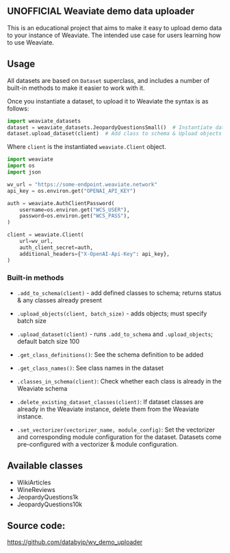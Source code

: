 ## UNOFFICIAL Weaviate demo data uploader

This is an educational project that aims to make it easy to upload demo data to your instance of Weaviate. The intended use case for users learning how to use Weaviate. 

## Usage

All datasets are based on `Dataset` superclass, and includes a number of built-in methods to make it easier to work with it. 

Once you instantiate a dataset, to upload it to Weaviate the syntax is as follows:

```python
import weaviate_datasets
dataset = weaviate_datasets.JeopardyQuestionsSmall()  # Instantiate dataset
dataset.upload_dataset(client)  # Add class to schema & Upload objects (uses batch uploads by default)
```

Where `client` is the instantiated `weaviate.Client` object.

```python
import weaviate
import os
import json

wv_url = "https://some-endpoint.weaviate.network"
api_key = os.environ.get("OPENAI_API_KEY")

auth = weaviate.AuthClientPassword(
    username=os.environ.get("WCS_USER"),
    password=os.environ.get("WCS_PASS"),
)

client = weaviate.Client(
    url=wv_url,
    auth_client_secret=auth,
    additional_headers={"X-OpenAI-Api-Key": api_key},
)
```

### Built-in methods

- `.add_to_schema(client)` - add defined classes to schema; returns status & any classes already present
- `.upload_objects(client, batch_size)` - adds objects; must specify batch size
- `.upload_dataset(client)` - runs `.add_to_schema` and `.upload_objects`; default batch size 100

- `.get_class_definitions()`: See the schema definition to be added
- `.get_class_names()`: See class names in the dataset
- `.classes_in_schema(client)`: Check whether each class is already in the Weaviate schema
- `.delete_existing_dataset_classes(client)`: If dataset classes are already in the Weaviate instance, delete them from the Weaviate instance.
- `.set_vectorizer(vectorizer_name, module_config)`: Set the vectorizer and corresponding module configuration for the dataset. Datasets come pre-configured with a vectorizer & module configuration. 


## Available classes

- WikiArticles 
- WineReviews
- JeopardyQuestions1k
- JeopardyQuestions10k

## Source code:

https://github.com/databyjp/wv_demo_uploader

